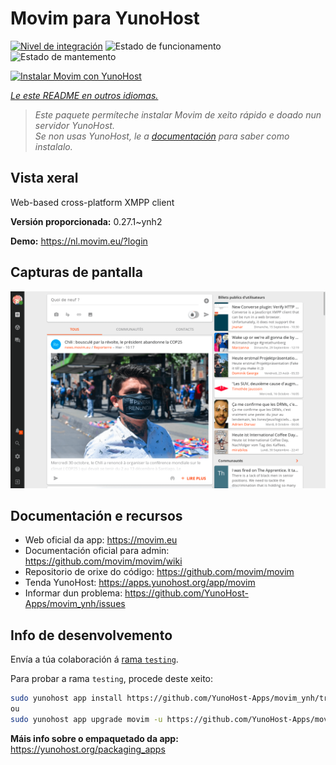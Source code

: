 <!--
NOTA: Este README foi creado automáticamente por <https://github.com/YunoHost/apps/tree/master/tools/readme_generator>
NON debe editarse manualmente.
-->

# Movim para YunoHost

[![Nivel de integración](https://dash.yunohost.org/integration/movim.svg)](https://ci-apps.yunohost.org/ci/apps/movim/) ![Estado de funcionamento](https://ci-apps.yunohost.org/ci/badges/movim.status.svg) ![Estado de mantemento](https://ci-apps.yunohost.org/ci/badges/movim.maintain.svg)

[![Instalar Movim con YunoHost](https://install-app.yunohost.org/install-with-yunohost.svg)](https://install-app.yunohost.org/?app=movim)

*[Le este README en outros idiomas.](./ALL_README.md)*

> *Este paquete permíteche instalar Movim de xeito rápido e doado nun servidor YunoHost.*  
> *Se non usas YunoHost, le a [documentación](https://yunohost.org/install) para saber como instalalo.*

## Vista xeral

Web-based cross-platform XMPP client


**Versión proporcionada:** 0.27.1~ynh2

**Demo:** <https://nl.movim.eu/?login>

## Capturas de pantalla

![Captura de pantalla de Movim](./doc/screenshots/movim.png)

## Documentación e recursos

- Web oficial da app: <https://movim.eu>
- Documentación oficial para admin: <https://github.com/movim/movim/wiki>
- Repositorio de orixe do código: <https://github.com/movim/movim>
- Tenda YunoHost: <https://apps.yunohost.org/app/movim>
- Informar dun problema: <https://github.com/YunoHost-Apps/movim_ynh/issues>

## Info de desenvolvemento

Envía a túa colaboración á [rama `testing`](https://github.com/YunoHost-Apps/movim_ynh/tree/testing).

Para probar a rama `testing`, procede deste xeito:

```bash
sudo yunohost app install https://github.com/YunoHost-Apps/movim_ynh/tree/testing --debug
ou
sudo yunohost app upgrade movim -u https://github.com/YunoHost-Apps/movim_ynh/tree/testing --debug
```

**Máis info sobre o empaquetado da app:** <https://yunohost.org/packaging_apps>
